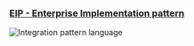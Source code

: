 ### [EIP - Enterprise Implementation pattern](https://www.enterpriseintegrationpatterns.com/patterns/messaging/)
![Integration pattern language](https://www.enterpriseintegrationpatterns.com/img/eip1_nav.png)
